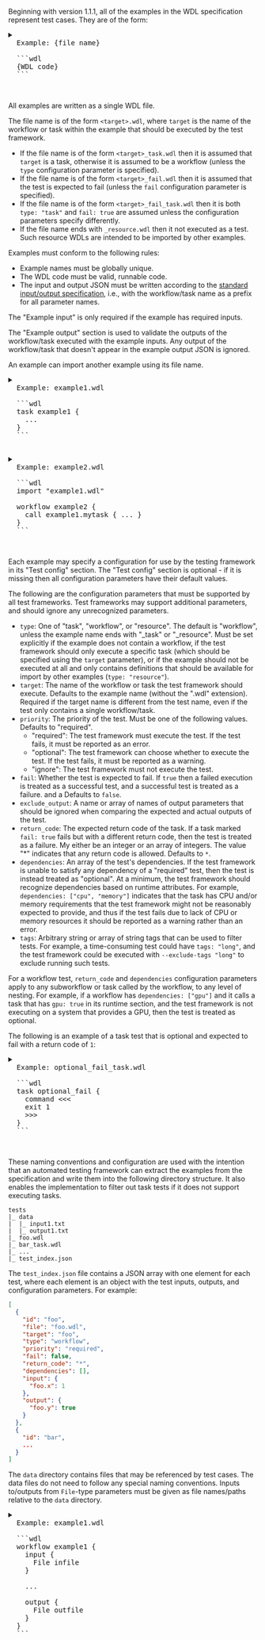 Beginning with version 1.1.1, all of the examples in the WDL specification represent test cases. They are of the form:

<pre>
<details>
  <summary>
  Example: {file name}

  ```wdl
  {WDL code}
  ```
  </summary>
  <p>
  Example input:

  ```json
  {input json}
  ```

  Example output:

  ```json
  {output json}
  ```

  Test config:

  ```json
  {config json}
  ```
  </p>
</details>
</pre>

All examples are written as a single WDL file.

The file name is of the form `<target>.wdl`, where `target` is the name of the workflow or task within the example that should be executed by the test framework.

* If the file name is of the form `<target>_task.wdl` then it is assumed that `target` is a task, otherwise it is assumed to be a workflow (unless the `type` configuration parameter is specified).
* If the file name is of the form `<target>_fail.wdl` then it is assumed that the test is expected to fail (unless the `fail` configuration parameter is specified).
* If the file name is of the form `<target>_fail_task.wdl` then it is both `type: "task"` and `fail: true` are assumed unless the configuration parameters specify differently.
* If the file name ends with `_resource.wdl` then it not executed as a test. Such resource WDLs are intended to be imported by other examples.

Examples must conform to the following rules:

* Example names must be globally unique.
* The WDL code must be valid, runnable code.
* The input and output JSON must be written according to the [standard input/output specification](../SPEC.md#input-and-output-formats), i.e., with the workflow/task name as a prefix for all parameter names.

The "Example input" is only required if the example has required inputs.

The "Example output" section is used to validate the outputs of the workflow/task executed with the example inputs. Any output of the workflow/task that doesn't appear in the example output JSON is ignored.

An example can import another example using its file name.

<pre>
<details>
  <summary>
  Example: example1.wdl

  ```wdl
  task example1 {
    ...
  }
  ```
  </summary>
  <p>...</p>
</details>
<details>
  <summary>
  Example: example2.wdl

  ```wdl
  import "example1.wdl"

  workflow example2 {
    call example1.mytask { ... }
  }
  ```
  </summary>
  <p>...</p>
</details>
</pre>

Each example may specify a configuration for use by the testing framework in its "Test config" section. The "Test config" section is optional - if it is missing then all configuration parameters have their default values.

The following are the configuration parameters that must be supported by all test frameworks. Test frameworks may support additional parameters, and should ignore any unrecognized parameters.

* `type`: One of "task", "workflow", or "resource". The default is "workflow", unless the example name ends with "_task" or "_resource". Must be set explicitly if the example does not contain a workflow, if the test framework should only execute a specific task (which should be specified using the `target` parameter), or if the example should not be executed at all and only contains definitions that should be available for import by other examples (`type: "resource"`).
* `target`: The name of the workflow or task the test framework should execute. Defaults to the example name (without the ".wdl" extension). Required if the target name is different from the test name, even if the test only contains a single workflow/task.
* `priority`: The priority of the test. Must be one of the following values. Defaults to "required".
    * "required": The test framework must execute the test. If the test fails, it must be reported as an error.
    * "optional": The test framework can choose whether to execute the test. If the test fails, it must be reported as a warning.
    * "ignore": The test framework must not execute the test.
* `fail`: Whether the test is expected to fail. If `true` then a failed execution is treated as a successful test, and a successful test is treated as a failure. and a Defaults to `false`.
* `exclude_output`: A name or array of names of output parameters that should be ignored when comparing the expected and actual outputs of the test.
* `return_code`: The expected return code of the task. If a task marked `fail: true` fails but with a different return code, then the test is treated as a failure. My either be an integer or an array of integers. The value "*" indicates that any return code is allowed. Defaults to `*`.
* `dependencies`: An array of the test's dependencies. If the test framework is unable to satisfy any dependency of a "required" test, then the test is instead treated as "optional". At a minimum, the test framework should recognize dependencies based on runtime attributes. For example, `dependencies: ["cpu", "memory"]` indicates that the task has CPU and/or memory requirements that the test framework might not be reasonably expected to provide, and thus if the test fails due to lack of CPU or memory resources it should be reported as a warning rather than an error.
* `tags`: Arbitrary string or array of string tags that can be used to filter tests. For example, a time-consuming test could have `tags: "long"`, and the test framework could be executed with `--exclude-tags "long"` to exclude running such tests.

For a workflow test, `return_code` and `dependencies` configuration parameters apply to any subworkflow or task called by the workflow, to any level of nesting. For example, if a workflow has `dependencies: ["gpu"]` and it calls a task that has `gpu: true` in its runtime section, and the test framework is not executing on a system that provides a GPU, then the test is treated as optional.

The following is an example of a task test that is optional and expected to fail with a return code of `1`:

<pre>
<details>
  <summary>
  Example: optional_fail_task.wdl

  ```wdl
  task optional_fail {
    command <<<
    exit 1
    >>>
  }
  ```
  </summary>
  <p>
  ...
  
  Test config:

  ```json
  {
    "type": "task",
    "priority": "optional",
    "fail": true,
    "return_code": 1
  }
  ```
  </p>
</details>
</pre>

These naming conventions and configuration are used with the intention that an automated testing framework can extract the examples from the specification and write them into the following directory structure. It also enables the implementation to filter out task tests if it does not support executing tasks.

```
tests
|_ data
|  |_ input1.txt
|  |_ output1.txt
|_ foo.wdl
|_ bar_task.wdl
|_ ...
|_ test_index.json
```

The `test_index.json` file contains a JSON array with one element for each test, where each element is an object with the test inputs, outputs, and configuration parameters. For example:

```json
[
  {
    "id": "foo",
    "file": "foo.wdl",
    "target": "foo",
    "type": "workflow",
    "priority": "required",
    "fail": false,
    "return_code": "*",
    "dependencies": [],
    "input": {
      "foo.x": 1
    },
    "output": {
      "foo.y": true
    }
  },
  {
    "id": "bar",
    ...
  }
]
```

The `data` directory contains files that may be referenced by test cases. The data files do not need to follow any special naming conventions. Inputs to/outputs from `File`-type parameters must be given as file names/paths relative to the `data` directory.

<pre>
<details>
  <summary>
  Example: example1.wdl

  ```wdl
  workflow example1 {
    input {
      File infile
    }

    ...

    output {
      File outfile
    }
  }
  ```
  </summary>
  <p>
  Example input:

  ```json
  {
    "example1.infile": "input1.txt"
  }
  ```

  Example output:

  ```json
  {
    "example1.outfile": "output1.txt"
  }
  ``` 
  </p>
</details>
</pre>